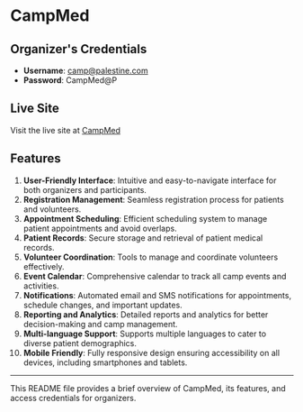 # CampMed

## Organizer's Credentials
- **Username**: camp@palestine.com
- **Password**: CampMed@P

## Live Site
Visit the live site at [CampMed](https://camp-med.web.app)

## Features
1. **User-Friendly Interface**: Intuitive and easy-to-navigate interface for both organizers and participants.
2. **Registration Management**: Seamless registration process for patients and volunteers.
3. **Appointment Scheduling**: Efficient scheduling system to manage patient appointments and avoid overlaps.
4. **Patient Records**: Secure storage and retrieval of patient medical records.
5. **Volunteer Coordination**: Tools to manage and coordinate volunteers effectively.
6. **Event Calendar**: Comprehensive calendar to track all camp events and activities.
7. **Notifications**: Automated email and SMS notifications for appointments, schedule changes, and important updates.
8. **Reporting and Analytics**: Detailed reports and analytics for better decision-making and camp management.
9. **Multi-language Support**: Supports multiple languages to cater to diverse patient demographics.
10. **Mobile Friendly**: Fully responsive design ensuring accessibility on all devices, including smartphones and tablets.

---

This README file provides a brief overview of CampMed, its features, and access credentials for organizers.

